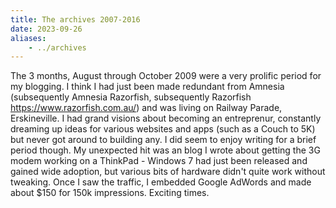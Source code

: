 ```yaml
--- 
title: The archives 2007-2016
date: 2023-09-26
aliases:
    - ../archives
---
```

The 3 months, August through October 2009 were a very prolific period for my blogging. I think I had just been made redundant from Amnesia (subsequently Amnesia Razorfish, subsequently Razorfish https://www.razorfish.com.au/) and was living on Railway Parade, Erskineville. I had grand visions about becoming an entreprenur, constantly dreaming up ideas for various websites and apps (such as a Couch to 5K) but never got around to building any. I did seem to enjoy writing for a brief period though. My unexpected hit was an blog I wrote about getting the 3G modem working on a ThinkPad - Windows 7 had just been released and gained wide adoption, but various bits of hardware didn't quite work without  tweaking. Once I saw the traffic, I embedded Google AdWords and made about $150 for 150k impressions. Exciting times.
